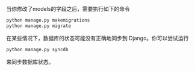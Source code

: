 
当你修改了models的字段之后，需要执行如下的命令

```python
python manage.py makemigrations
python manage.py migrate
```
在某些情况下，数据库的状态可能没有正确地同步到 Django。你可以尝试运行 

```python
python manage.py syncdb
```

来同步数据库状态。